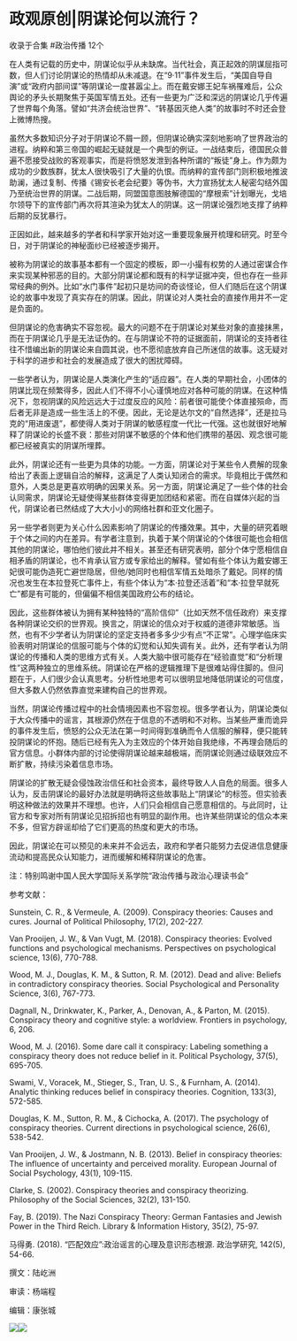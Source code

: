 # 政观原创|阴谋论何以流行？


收录于合集 #政治传播 12个

  

在人类有记载的历史中，阴谋论似乎从未缺席。当代社会，真正起效的阴谋屈指可数，但人们讨论阴谋论的热情却从未减退。在“9·11”事件发生后，“美国自导自演”或“政府内部间谍”等阴谋论一度甚嚣尘上。而在戴安娜王妃车祸罹难后，公众舆论的矛头长期聚焦于英国军情五处。还有一些更为广泛和深远的阴谋论几乎传遍了世界每个角落。譬如“共济会统治世界”、“转基因灭绝人类”的故事时不时还会登上微博热搜。

  

虽然大多数知识分子对于阴谋论不屑一顾，但阴谋论确实深刻地影响了世界政治的进程。纳粹和第三帝国的崛起无疑就是一个典型的例证。一战结束后，德国民众普遍不愿接受战败的客观事实，而是将愤怒发泄到各种所谓的“叛徒”身上。作为颇为成功的少数族群，犹太人很快吸引了大量的仇恨。而纳粹的宣传部门则积极地推波助澜，通过复制、传播《锡安长老会纪要》等伪书，大力宣扬犹太人秘密勾结外国乃至统治世界的阴谋。二战后期，同盟国意图肢解德国的“摩根索”计划曝光，戈培尔领导下的宣传部门再次将其渲染为犹太人的阴谋。这一阴谋论强烈地支撑了纳粹后期的反犹暴行。

  

正因如此，越来越多的学者和科学家开始对这一重要现象展开梳理和研究。时至今日，对于阴谋论的神秘面纱已经被逐步揭开。

  

被称为阴谋论的故事基本都有一个固定的模板，即一小撮有权势的人通过密谋合作来实现某种邪恶的目的。大部分阴谋论都和既有的科学证据冲突，但也存在一些非常经典的例外。比如“水门事件”起初只是坊间的奇谈怪论，但人们随后在这个阴谋论的故事中发现了真实存在的阴谋。因此，阴谋论对人类社会的直接作用并不一定是负面的。

  

但阴谋论的危害确实不容忽视。最大的问题不在于阴谋论对某些对象的直接抹黑，而在于阴谋论几乎是无法证伪的。在与阴谋论不符的证据面前，阴谋论的支持者往往不惜编出新的阴谋论来自圆其说，也不愿彻底放弃自己所迷信的故事。这无疑对于科学的进步和社会的发展造成了很大的困扰障碍。

  

一些学者认为，阴谋论是人类演化产生的“适应器”。在人类的早期社会，小团体的阴谋比现在频繁得多，因此人们不得不小心谨慎地应对各种可能的阴谋。在这种情况下，忽视阴谋的风险远远大于过度反应的风险：前者很可能使个体直接殒命，而后者无非是造成一些生活上的不便。因此，无论是达尔文的“自然选择”，还是拉马克的“用进废退”，都使得人类对于阴谋的敏感程度一代比一代强。这也就很好地解释了阴谋论的长盛不衰：那些对阴谋不敏感的个体和他们携带的基因、观念很可能都已经被真实的阴谋所埋葬。

  

此外，阴谋论还有一些更为具体的功能。一方面，阴谋论对于某些令人费解的现象给出了表面上逻辑自洽的解释，这满足了人类认知闭合的需求。毕竟相比于偶然和意外，人类总是更喜欢明确的因果关系。另一方面，阴谋论满足了一些个体的社会认同需求，阴谋论无疑使得某些群体变得更加团结和紧密。而在自媒体兴起的当代，阴谋论者已然结成了大大小小的网络社群和亚文化圈子。

  

另一些学者则更为关心什么因素影响了阴谋论的传播效果。其中，大量的研究着眼于个体之间的内在差异。有学者注意到，执着于某个阴谋论的个体很可能也会相信其他的阴谋论，哪怕他们彼此并不相关。甚至还有研究表明，部分个体宁愿相信自相矛盾的阴谋论，也不肯承认官方或专家给出的解释。譬如有些个体认为戴安娜王妃很可能伪造死亡避世隐居，但他/她同时也相信军情五处暗杀了戴妃。同样的情况也发生在本拉登死亡事件上，有些个体认为“本·拉登还活着”和“本·拉登早就死亡”都是有可能的，但偏偏不相信美国政府公布的结论。

  

因此，这些群体被认为拥有某种独特的“高阶信仰”（比如天然不信任政府）来支撑各种阴谋论交织的世界观。换言之，阴谋论的信众对于权威的道德非常敏感。当然，也有不少学者认为阴谋论的坚定支持者多多少少有点“不正常”。心理学临床实验表明对阴谋论的信服可能与个体的幻觉和认知失调有关。此外，还有学者认为阴谋论的传播和人类的思维方式有关。人类大脑中很可能存在“经验直觉”和“分析理性”这两种独立的思维系统。阴谋论在严格的逻辑推理下是很难站得住脚的。但问题在于，人们很少会认真思考。分析性地思考可以很明显地降低阴谋论的可信度，但大多数人仍然依靠直觉来建构自己的世界观。

  

当然，阴谋论传播过程中的社会情境因素也不容忽视。很多学者认为，阴谋论类似于大众传播中的谣言，其根源仍然在于信息的不透明和不对称。当某些严重而诡异的事件发生后，愤怒的公众无法在第一时间得到准确而令人信服的解释，便只能转投阴谋论的怀抱。随后已经有先入为主效应的个体开始自我绝缘，不再理会随后的官方信息。小群体内部的讨论使得阴谋论越来越极端，而阴谋论则通过级联效应不断扩散，持续污染着信息市场。

  

阴谋论的扩散无疑会侵蚀政治信任和社会资本，最终导致人人自危的局面。很多人认为，反击阴谋论的最好办法就是明确将这些故事贴上“阴谋论”的标签。但实验表明这种做法的效果并不理想。也许，人们只会相信自己愿意相信的。与此同时，让官方和专家对所有阴谋论见招拆招也有明显的副作用。也许某些阴谋论的信众本来不多，但官方辟谣却给了它们更高的热度和更大的市场。

  

因此，阴谋论在可以预见的未来并不会远去，政府和学者只能努力去促进信息健康流动和提高民众认知能力，进而缓解和稀释阴谋论的危害。

  

  

注：特别鸣谢中国人民大学国际关系学院“政治传播与政治心理读书会”

  

  

参考文献：

Sunstein, C. R., & Vermeule, A. (2009). Conspiracy theories: Causes and cures.
Journal of Political Philosophy, 17(2), 202-227.

  

Van Prooijen, J. W., & Van Vugt, M. (2018). Conspiracy theories: Evolved
functions and psychological mechanisms. Perspectives on psychological science,
13(6), 770-788.

  

Wood, M. J., Douglas, K. M., & Sutton, R. M. (2012). Dead and alive: Beliefs
in contradictory conspiracy theories. Social Psychological and Personality
Science, 3(6), 767-773.

  

Dagnall, N., Drinkwater, K., Parker, A., Denovan, A., & Parton, M. (2015).
Conspiracy theory and cognitive style: a worldview. Frontiers in psychology,
6, 206.

  

Wood, M. J. (2016). Some dare call it conspiracy: Labeling something a
conspiracy theory does not reduce belief in it. Political Psychology, 37(5),
695-705.

  

Swami, V., Voracek, M., Stieger, S., Tran, U. S., & Furnham, A. (2014).
Analytic thinking reduces belief in conspiracy theories. Cognition, 133(3),
572-585.

  

Douglas, K. M., Sutton, R. M., & Cichocka, A. (2017). The psychology of
conspiracy theories. Current directions in psychological science, 26(6),
538-542.

  

Van Prooijen, J. W., & Jostmann, N. B. (2013). Belief in conspiracy theories:
The influence of uncertainty and perceived morality. European Journal of
Social Psychology, 43(1), 109-115.

  

Clarke, S. (2002). Conspiracy theories and conspiracy theorizing. Philosophy
of the Social Sciences, 32(2), 131-150.

  

Fay, B. (2019). The Nazi Conspiracy Theory: German Fantasies and Jewish Power
in the Third Reich. Library & Information History, 35(2), 75-97.

  

马得勇. (2018). “匹配效应”:政治谣言的心理及意识形态根源. 政治学研究, 142(5), 54-66.

  

  

撰文：陆屹洲

审读：杨端程

编辑：康张城

  

![](/images/378/2.jpeg)![](/images/378/3.jpeg)

  

  

